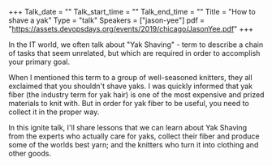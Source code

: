 +++
Talk_date = ""
Talk_start_time = ""
Talk_end_time = ""
Title = "How to shave a yak"
Type = "talk"
Speakers = ["jason-yee"]
pdf = "https://assets.devopsdays.org/events/2019/chicago/JasonYee.pdf"
+++

In the IT world, we often talk about "Yak Shaving" - term to describe a chain of tasks that seem unrelated, but which are required in order to accomplish your primary goal.

When I mentioned this term to a group of well-seasoned knitters, they all exclaimed that you shouldn't shave yaks. I was quickly informed that yak fiber (the industry term for yak hair) is one of the most expensive and prized materials to knit with. But in order for yak fiber to be useful, you need to collect it in the proper way.

In this ignite talk, I'll share lessons that we can learn about Yak Shaving from the experts who actually care for yaks, collect their fiber and produce some of the worlds best yarn; and the knitters who turn it into clothing and other goods.
